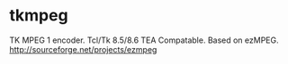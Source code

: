 # tkmpeg
TK MPEG 1 encoder.
Tcl/Tk 8.5/8.6 TEA Compatable.
Based on ezMPEG.
http://sourceforge.net/projects/ezmpeg
